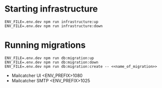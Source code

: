 # Starting infrastructure

```
ENV_FILE=.env.dev npm run infrastructure:up
ENV_FILE=.env.dev npm run infrastructure:down
```

# Running migrations

```
ENV_FILE=.env.dev npm run db:migration:up
ENV_FILE=.env.dev npm run db:migration:down
ENV_FILE=.env.dev npm run db:migration:create -- <<name_of_migration>>
```

- Mailcatcher UI <ENV_PREFIX>1080
- Mailcatcher SMTP <ENV_PREFIX>1025
